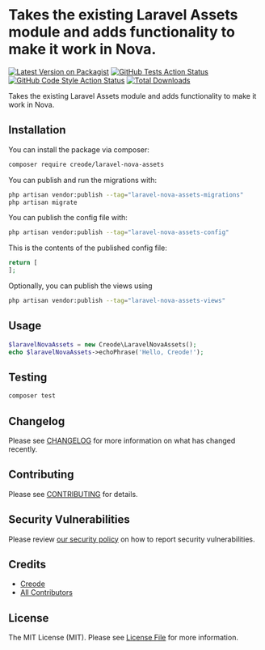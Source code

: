 # Takes the existing Laravel Assets module and adds functionality to make it work in Nova.

[![Latest Version on Packagist](https://img.shields.io/packagist/v/creode/laravel-nova-assets.svg?style=flat-square)](https://packagist.org/packages/creode/laravel-nova-assets)
[![GitHub Tests Action Status](https://img.shields.io/github/actions/workflow/status/creode-modules/laravel-nova-assets/run-tests.yml?branch=main&label=tests&style=flat-square)](https://github.com/creode-modules/laravel-nova-assets/actions?query=workflow%3Arun-tests+branch%3Amain)
[![GitHub Code Style Action Status](https://img.shields.io/github/actions/workflow/status/creode-modules/laravel-nova-assets/fix-php-code-style-issues.yml?branch=main&label=code%20style&style=flat-square)](https://github.com/creode-modules/laravel-nova-assets/actions?query=workflow%3A"Fix+PHP+code+style+issues"+branch%3Amain)
[![Total Downloads](https://img.shields.io/packagist/dt/creode/laravel-nova-assets.svg?style=flat-square)](https://packagist.org/packages/creode/laravel-nova-assets)

Takes the existing Laravel Assets module and adds functionality to make it work in Nova.

## Installation

You can install the package via composer:

```bash
composer require creode/laravel-nova-assets
```

You can publish and run the migrations with:

```bash
php artisan vendor:publish --tag="laravel-nova-assets-migrations"
php artisan migrate
```

You can publish the config file with:

```bash
php artisan vendor:publish --tag="laravel-nova-assets-config"
```

This is the contents of the published config file:

```php
return [
];
```

Optionally, you can publish the views using

```bash
php artisan vendor:publish --tag="laravel-nova-assets-views"
```

## Usage

```php
$laravelNovaAssets = new Creode\LaravelNovaAssets();
echo $laravelNovaAssets->echoPhrase('Hello, Creode!');
```

## Testing

```bash
composer test
```

## Changelog

Please see [CHANGELOG](CHANGELOG.md) for more information on what has changed recently.

## Contributing

Please see [CONTRIBUTING](CONTRIBUTING.md) for details.

## Security Vulnerabilities

Please review [our security policy](../../security/policy) on how to report security vulnerabilities.

## Credits

- [Creode](https://github.com/creode-modules)
- [All Contributors](../../contributors)

## License

The MIT License (MIT). Please see [License File](LICENSE.md) for more information.
